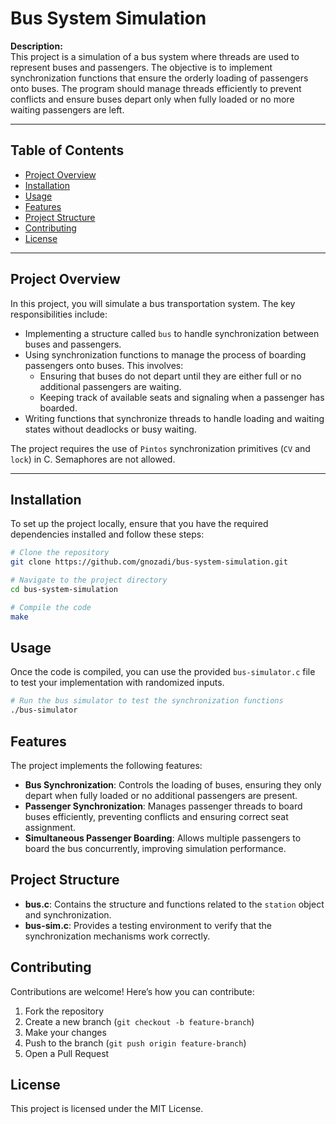 # Bus System Simulation

**Description:**  
This project is a simulation of a bus system where threads are used to represent buses and passengers. The objective is to implement synchronization functions that ensure the orderly loading of passengers onto buses. The program should manage threads efficiently to prevent conflicts and ensure buses depart only when fully loaded or no more waiting passengers are left.

---

## Table of Contents
- [Project Overview](#project-overview)
- [Installation](#installation)
- [Usage](#usage)
- [Features](#features)
- [Project Structure](#project-structure)
- [Contributing](#contributing)
- [License](#license)

---

## Project Overview
In this project, you will simulate a bus transportation system. The key responsibilities include:

- Implementing a structure called `bus` to handle synchronization between buses and passengers.
- Using synchronization functions to manage the process of boarding passengers onto buses. This involves:
  - Ensuring that buses do not depart until they are either full or no additional passengers are waiting.
  - Keeping track of available seats and signaling when a passenger has boarded.
- Writing functions that synchronize threads to handle loading and waiting states without deadlocks or busy waiting.

The project requires the use of `Pintos` synchronization primitives (`CV` and `lock`) in C. Semaphores are not allowed.

---

## Installation
To set up the project locally, ensure that you have the required dependencies installed and follow these steps:

```bash
# Clone the repository
git clone https://github.com/gnozadi/bus-system-simulation.git

# Navigate to the project directory
cd bus-system-simulation

# Compile the code
make
```

## Usage
Once the code is compiled, you can use the provided `bus-simulator.c` file to test your implementation with randomized inputs.

```bash
# Run the bus simulator to test the synchronization functions
./bus-simulator
```

## Features
The project implements the following features:

- **Bus Synchronization**: Controls the loading of buses, ensuring they only depart when fully loaded or no additional passengers are present.
- **Passenger Synchronization**: Manages passenger threads to board buses efficiently, preventing conflicts and ensuring correct seat assignment.
- **Simultaneous Passenger Boarding**: Allows multiple passengers to board the bus concurrently, improving simulation performance.

## Project Structure
- **bus.c**: Contains the structure and functions related to the `station` object and synchronization.
- **bus-sim.c**: Provides a testing environment to verify that the synchronization mechanisms work correctly.


## Contributing
Contributions are welcome! Here’s how you can contribute:

1. Fork the repository
2. Create a new branch (`git checkout -b feature-branch`)
3. Make your changes
4. Push to the branch (`git push origin feature-branch`)
5. Open a Pull Request

## License
This project is licensed under the MIT License.
